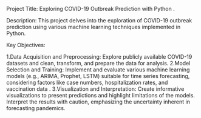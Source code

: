 Project Title: Exploring COVID-19 Outbreak Prediction with Python .

Description:
This project delves into the exploration of COVID-19 outbreak prediction using various machine learning  techniques implemented in Python. 

Key Objectives:

1.Data Acquisition and Preprocessing: Explore publicly available COVID-19 datasets  and clean, transform, and prepare the data for analysis.
2.Model Selection and Training: Implement and evaluate various machine learning models (e.g., ARIMA, Prophet, LSTM) suitable for time series forecasting, considering factors like case numbers, hospitalization rates, and vaccination data .
3.Visualization and Interpretation: Create informative visualizations to present predictions and highlight limitations of the models. Interpret the results with caution, emphasizing the uncertainty inherent in forecasting pandemics.



